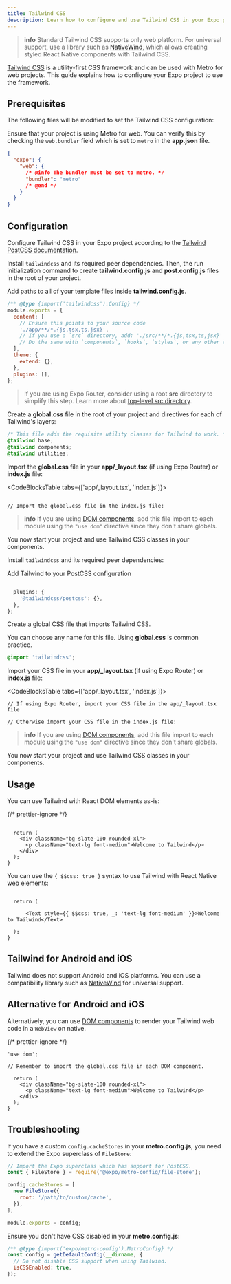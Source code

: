 ```yaml
---
title: Tailwind CSS
description: Learn how to configure and use Tailwind CSS in your Expo project.
---
```


> **info** Standard Tailwind CSS supports only web platform. For universal support, use a library such as [NativeWind](https://www.nativewind.dev/), which allows creating styled React Native components with Tailwind CSS.

[Tailwind CSS](https://tailwindcss.com/) is a utility-first CSS framework and can be used with Metro for web projects. This guide explains how to configure your Expo project to use the framework.

## Prerequisites

The following files will be modified to set the Tailwind CSS configuration:

Ensure that your project is using Metro for web. You can verify this by checking the `web.bundler` field which is set to `metro` in the **app.json** file.

```json app.json
{
  "expo": {
    "web": {
      /* @info The bundler must be set to metro. */
      "bundler": "metro"
      /* @end */
    }
  }
}
```

## Configuration

Configure Tailwind CSS in your Expo project according to the [Tailwind PostCSS documentation](https://tailwindcss.com/docs/installation/using-postcss).

<Tab label="v3">

<Step label="1">

Install `tailwindcss` and its required peer dependencies. Then, the run initialization command to create **tailwind.config.js** and **post.config.js** files in the root of your project.

</Step>

<Step label="2">

Add paths to all of your template files inside **tailwind.config.js**.

```js tailwind.config.js
/** @type {import('tailwindcss').Config} */
module.exports = {
  content: [
    // Ensure this points to your source code
    './app/**/*.{js,tsx,ts,jsx}',
    // If you use a `src` directory, add: './src/**/*.{js,tsx,ts,jsx}'
    // Do the same with `components`, `hooks`, `styles`, or any other top-level directories
  ],
  theme: {
    extend: {},
  },
  plugins: [],
};
```

> If you are using Expo Router, consider using a root **src** directory to simplify this step. Learn more about [top-level src directory](/router/reference/src-directory/).

</Step>

<Step label="3">

Create a **global.css** file in the root of your project and directives for each of Tailwind's layers:

```css global.css
/* This file adds the requisite utility classes for Tailwind to work. */
@tailwind base;
@tailwind components;
@tailwind utilities;
```

</Step>

<Step label="4">

Import the **global.css** file in your **app/\_layout.tsx** (if using Expo Router) or **index.js** file:

<CodeBlocksTable tabs={['app/_layout.tsx', 'index.js']}>

```tsx

```

```tsx
// Import the global.css file in the index.js file:

```

</CodeBlocksTable>

> **info** If you are using [DOM components](/guides/dom-components), add this file import to each module using the `"use dom"` directive since they don't share globals.

</Step>

<Step label="5">

You now start your project and use Tailwind CSS classes in your components.

</Step>

</Tab>

<Tab label="v4">

<Step label="1">

Install `tailwindcss` and its required peer dependencies:

</Step>

<Step label="2">

Add Tailwind to your PostCSS configuration

```js postcss.config.mjs

  plugins: {
    '@tailwindcss/postcss': {},
  },
};
```

</Step>

<Step label="3">

Create a global CSS file that imports Tailwind CSS.

You can choose any name for this file. Using **global.css** is common practice.

```css global.css
@import 'tailwindcss';
```

</Step>

<Step label="4">

Import your CSS file in your **app/\_layout.tsx** (if using Expo Router) or **index.js** file:

<CodeBlocksTable tabs={['app/_layout.tsx', 'index.js']}>

```tsx
// If using Expo Router, import your CSS file in the app/_layout.tsx file

```

```tsx
// Otherwise import your CSS file in the index.js file:

```

</CodeBlocksTable>

> **info** If you are using [DOM components](/guides/dom-components), add this file import to each module using the `"use dom"` directive since they don't share globals.

</Step>

<Step label="5">

You now start your project and use Tailwind CSS classes in your components.

</Step>

</Tab>

## Usage

You can use Tailwind with React DOM elements as-is:

{/* prettier-ignore */}
```tsx app/index.tsx

  return (
    <div className="bg-slate-100 rounded-xl">
      <p className="text-lg font-medium">Welcome to Tailwind</p>
    </div>
  );
}
```

You can use the `{ $$css: true }` syntax to use Tailwind with React Native web elements:

```tsx app/index.tsx

  return (
    
      <Text style={{ $$css: true, _: 'text-lg font-medium' }}>Welcome to Tailwind</Text>
    
  );
}
```

## Tailwind for Android and iOS

Tailwind does not support Android and iOS platforms. You can use a compatibility library such as [NativeWind](https://www.nativewind.dev/) for universal support.

## Alternative for Android and iOS

Alternatively, you can use [DOM components](/guides/dom-components) to render your Tailwind web code in a `WebView` on native.

{/* prettier-ignore */}
```tsx app/index.tsx
'use dom';

// Remember to import the global.css file in each DOM component.

  return (
    <div className="bg-slate-100 rounded-xl">
      <p className="text-lg font-medium">Welcome to Tailwind</p>
    </div>
  );
}
```

## Troubleshooting

If you have a custom `config.cacheStores` in your **metro.config.js**, you need to extend the Expo superclass of `FileStore`:

```js metro.config.js
// Import the Expo superclass which has support for PostCSS.
const { FileStore } = require('@expo/metro-config/file-store');

config.cacheStores = [
  new FileStore({
    root: '/path/to/custom/cache',
  }),
];

module.exports = config;
```

Ensure you don't have CSS disabled in your **metro.config.js**:

```js metro.config.js
/** @type {import('expo/metro-config').MetroConfig} */
const config = getDefaultConfig(__dirname, {
  // Do not disable CSS support when using Tailwind.
  isCSSEnabled: true,
});
```